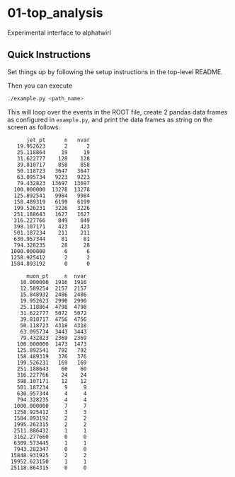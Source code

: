 # 01-top_analysis
Experimental interface to alphatwirl

## Quick Instructions
Set things up by following the setup instructions in the top-level README.

Then you can execute
```bash
./example.py <path_name>
```
This will loop over the events in the ROOT file, create 2 pandas data frames as configured in `example.py`, and print the data frames as string on the screen as follows.

```
      jet_pt      n   nvar
   19.952623      2      2
   25.118864     19     19
   31.622777    128    128
   39.810717    858    858
   50.118723   3647   3647
   63.095734   9223   9223
   79.432823  13697  13697
  100.000000  13278  13278
  125.892541   9984   9984
  158.489319   6199   6199
  199.526231   3226   3226
  251.188643   1627   1627
  316.227766    849    849
  398.107171    423    423
  501.187234    211    211
  630.957344     81     81
  794.328235     28     28
 1000.000000      6      6
 1258.925412      2      2
 1584.893192      0      0

      muon_pt     n  nvar
    10.000000  1916  1916
    12.589254  2157  2157
    15.848932  2486  2486
    19.952623  2990  2990
    25.118864  4798  4798
    31.622777  5072  5072
    39.810717  4756  4756
    50.118723  4318  4318
    63.095734  3443  3443
    79.432823  2369  2369
   100.000000  1473  1473
   125.892541   792   792
   158.489319   376   376
   199.526231   169   169
   251.188643    60    60
   316.227766    24    24
   398.107171    12    12
   501.187234     9     9
   630.957344     4     4
   794.328235     4     4
  1000.000000     7     7
  1258.925412     3     3
  1584.893192     2     2
  1995.262315     2     2
  2511.886432     1     1
  3162.277660     0     0
  6309.573445     1     1
  7943.282347     0     0
 15848.931925     2     2
 19952.623150     1     1
 25118.864315     0     0
